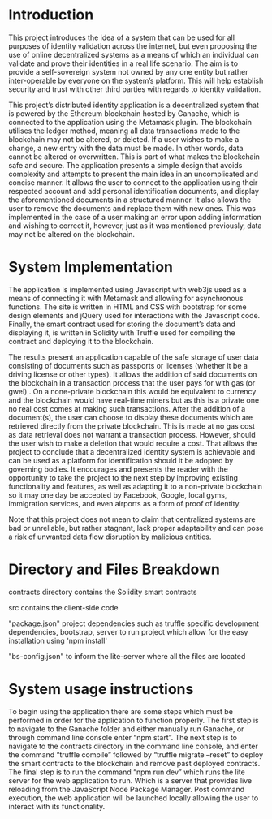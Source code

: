 # Introduction 

This project introduces the idea of a system that can be used for all purposes of identity validation across the internet, but even proposing the use of online decentralized systems as a means of which an individual can validate and prove their identities in a real life scenario. The aim is to provide a self-sovereign system not owned by any one entity but rather inter-operable by everyone on the system’s platform. This will help establish security and trust with other third parties with regards to identity validation.

This project’s distributed identity application is a decentralized system that is powered by the Ethereum blockchain hosted by Ganache, which is connected to the application using the Metamask plugin. The blockchain utilises the ledger method, meaning all data transactions made to the blockchain may not be altered, or deleted. If a user wishes to make a change, a new entry with the data must be made. In other words, data cannot be altered or overwritten. This is part of what makes the blockchain safe and secure. The application presents a simple design that avoids complexity and attempts to present the main idea in an uncomplicated and concise manner. It allows the user to connect to the application using their respected account and add personal identification documents, and display the aforementioned documents in a structured manner. It also allows the user to remove the documents and replace them with new ones. This was implemented in the case of a user making an error upon adding information and wishing to correct it, however, just as it was mentioned previously, data may not be altered on the blockchain.


# System Implementation

The application is implemented using Javascript with web3js used as a means of connecting it with Metamask and allowing for asynchronous functions. The site is written in HTML and CSS with bootstrap for some design elements and jQuery used for interactions with the Javascript code. Finally, the smart contract used for storing the document’s data and displaying it, is written in Solidity with Truffle used for compiling the contract and deploying it to the blockchain.

The results present an application capable of the safe storage of user data consisting of documents such as passports or licenses (whether it be a driving license or other types). It allows the addition of said documents on the blockchain in a transaction process that the user pays for with gas (or gwei) . On a none-private blockchain this would be equivalent to currency and the blockchain would have real-time miners but as this is a private one no real cost comes at making such transactions. After the addition of a document(s), the user can choose to display these documents which are retrieved directly from the private blockchain. This is made at no gas cost as data retrieval does not warrant a transaction process. However, should the user wish to make a deletion that would require a cost.
That allows the project to conclude that a decentralized identity system is achievable and can be used as a platform for identification should it be adopted by governing bodies. It encourages and presents the reader with the opportunity to take the project to the next step by improving existing functionality and features, as well as adapting it to a non-private blockchain so it may one day be accepted by Facebook, Google, local gyms, immigration services, and even airports as a form of proof of identity.

Note that this project does not mean to claim that centralized systems are bad or unreliable, but rather stagnant, lack proper adaptability and can pose a risk of unwanted data flow disruption by malicious entities. 



# Directory and Files Breakdown

contracts directory contains the Solidity smart contracts

src contains the client-side code

"package.json" project dependencies such as truffle specific development dependencies, bootstrap, server to run project which allow for the easy installation using 'npm install'

"bs-config.json" to inform the lite-server where all the files are located


# System usage instructions

To begin using the application there are some steps which must be performed in order for the application to function properly. The first step is to navigate to the Ganache folder and either manually run Ganache, or through command line console enter “npm start”. The next step is to navigate to the contracts directory in the command line console, and enter the command “truffle compile” followed by “truffle migrate –reset” to deploy the smart contracts to the blockchain and remove past deployed contracts. The final step is to run the command “npm run dev” which runs the lite server for the web application to run. Which is a server that provides live reloading from the JavaScript Node Package Manager.  Post command execution, the web application will be launched locally allowing the user to interact with its functionality. 
